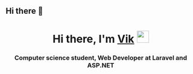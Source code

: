 ## Hi there 👋

<h1 align="center">Hi there, I'm <a href="https://daniilshat.ru/" target="_blank">Vik</a> 
<img src="https://github.com/blackcater/blackcater/raw/main/images/Hi.gif" height="32"/></h1>
<h3 align="center">Computer science student, Web Developer at Laravel and ASP.NET</h3>
